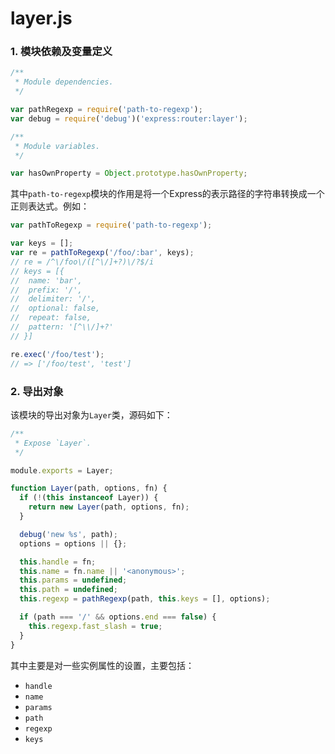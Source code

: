 # layer.js

### 1. 模块依赖及变量定义

```javascript
/**
 * Module dependencies.
 */

var pathRegexp = require('path-to-regexp');
var debug = require('debug')('express:router:layer');

/**
 * Module variables.
 */

var hasOwnProperty = Object.prototype.hasOwnProperty;
```

其中`path-to-regexp`模块的作用是将一个Express的表示路径的字符串转换成一个正则表达式。例如：

```javascript
var pathToRegexp = require('path-to-regexp');

var keys = [];
var re = pathToRegexp('/foo/:bar', keys);
// re = /^\/foo\/([^\/]+?)\/?$/i
// keys = [{
//  name: 'bar',
//  prefix: '/',
//  delimiter: '/',
//  optional: false,
//  repeat: false,
//  pattern: '[^\\/]+?'
// }]

re.exec('/foo/test');
// => ['/foo/test', 'test']
```

### 2. 导出对象

该模块的导出对象为`Layer`类，源码如下：

```javascript
/**
 * Expose `Layer`.
 */

module.exports = Layer;

function Layer(path, options, fn) {
  if (!(this instanceof Layer)) {
    return new Layer(path, options, fn);
  }

  debug('new %s', path);
  options = options || {};

  this.handle = fn;
  this.name = fn.name || '<anonymous>';
  this.params = undefined;
  this.path = undefined;
  this.regexp = pathRegexp(path, this.keys = [], options);

  if (path === '/' && options.end === false) {
    this.regexp.fast_slash = true;
  }
}
```

其中主要是对一些实例属性的设置，主要包括：

- `handle`
- `name`
- `params`
- `path`
- `regexp`
- `keys`